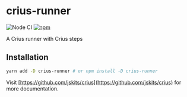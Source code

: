 # crius-runner

![Node CI](https://github.com/jskits/crius/workflows/Node%20CI/badge.svg)
[![npm](https://img.shields.io/npm/v/crius-runner.svg)](https://www.npmjs.com/package/crius-runner)

A Crius runner with Crius steps

## Installation

```sh
yarn add -D crius-runner # or npm install -D crius-runner
```

Visit [https://github.com/jskits/crius](https://github.com/jskits/crius) for more documentation.
